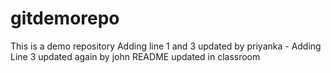 # gitdemorepo
This is a demo repository
Adding line 1 and 3
updated by priyanka - Adding Line 3 
updated again by john
README updated in classroom
